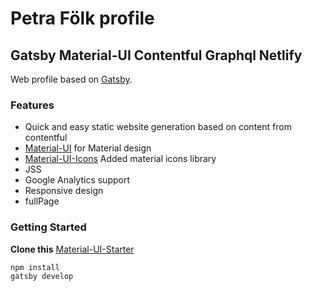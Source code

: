 # Petra Fölk profile

## Gatsby Material-UI Contentful Graphql Netlify 

Web profile based on [Gatsby](https://github.com/gatsbyjs/gatsby/).
### Features

* Quick and easy static website generation based on content from contentful
* [Material-UI](https://v1-0-0.material-ui.com/) for Material design
* [Material-UI-Icons](https://github.com/TeamWertarbyte/mdi-material-ui) Added material icons library
* JSS
* Google Analytics support
* Responsive design
* fullPage

### Getting Started

**Clone this** [Material-UI-Starter](https://github.com/mui-org/material-ui/tree/master/examples/gatsby) 

```sh
npm install
gatsby develop
```
